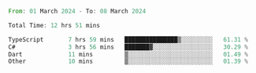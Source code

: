 <!--START_SECTION:waka-->

```rust
From: 01 March 2024 - To: 08 March 2024

Total Time: 12 hrs 51 mins

TypeScript       7 hrs 59 mins   ███████████████▒░░░░░░░░░   61.31 %
C#               3 hrs 56 mins   ███████▓░░░░░░░░░░░░░░░░░   30.29 %
Dart             11 mins         ▒░░░░░░░░░░░░░░░░░░░░░░░░   01.49 %
Other            10 mins         ▒░░░░░░░░░░░░░░░░░░░░░░░░   01.39 %
```

<!--END_SECTION:waka-->
